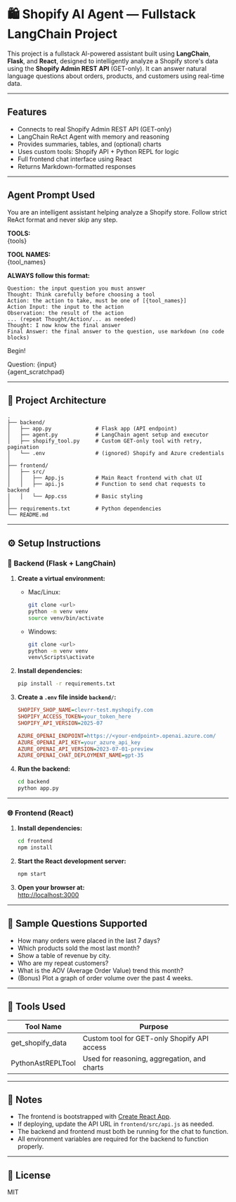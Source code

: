 # 🛍️ Shopify AI Agent — Fullstack LangChain Project

This project is a fullstack AI-powered assistant built using **LangChain**, **Flask**, and **React**, designed to intelligently analyze a Shopify store's data using the **Shopify Admin REST API** (GET-only). It can answer natural language questions about orders, products, and customers using real-time data.

---

##   Features

-   Connects to real Shopify Admin REST API (GET-only)
-   LangChain ReAct Agent with memory and reasoning
-   Provides summaries, tables, and (optional) charts
-   Uses custom tools: Shopify API + Python REPL for logic
-   Full frontend chat interface using React
-   Returns Markdown-formatted responses

---

##   Agent Prompt Used

You are an intelligent assistant helping analyze a Shopify store. Follow strict ReAct format and never skip any step.

**TOOLS:**  
{tools}

**TOOL NAMES:**  
{tool_names}

**ALWAYS follow this format:**
```
Question: the input question you must answer
Thought: Think carefully before choosing a tool
Action: the action to take, must be one of [{tool_names}]
Action Input: the input to the action
Observation: the result of the action
... (repeat Thought/Action/... as needed)
Thought: I now know the final answer
Final Answer: the final answer to the question, use markdown (no code blocks)
```
Begin!

Question: {input}  
{agent_scratchpad}

---

## 🧱 Project Architecture

```
.
├── backend/
│   ├── app.py              # Flask app (API endpoint)
│   ├── agent.py            # LangChain agent setup and executor
│   ├── shopify_tool.py     # Custom GET-only tool with retry, pagination
│   └── .env                # (ignored) Shopify and Azure credentials
│
├── frontend/
│   ├── src/
│   │   ├── App.js          # Main React frontend with chat UI
│   │   ├── api.js          # Function to send chat requests to backend
│   │   └── App.css         # Basic styling
│
├── requirements.txt        # Python dependencies
└── README.md
```

---

## ⚙️ Setup Instructions

### 🔧 Backend (Flask + LangChain)

1. **Create a virtual environment:**
   - Mac/Linux:
     ```bash
     git clone <url>
     python -m venv venv
     source venv/bin/activate
     ```
   - Windows:
     ```bash
     git clone <url>
     python -m venv venv
     venv\Scripts\activate
     ```

2. **Install dependencies:**
   ```bash
   pip install -r requirements.txt
   ```

3. **Create a `.env` file inside `backend/`:**
   ```ini
   SHOPIFY_SHOP_NAME=clevrr-test.myshopify.com
   SHOPIFY_ACCESS_TOKEN=your_token_here
   SHOPIFY_API_VERSION=2025-07

   AZURE_OPENAI_ENDPOINT=https://<your-endpoint>.openai.azure.com/
   AZURE_OPENAI_API_KEY=your_azure_api_key
   AZURE_OPENAI_API_VERSION=2023-07-01-preview
   AZURE_OPENAI_CHAT_DEPLOYMENT_NAME=gpt-35
   ```

4. **Run the backend:**
   ```bash
   cd backend
   python app.py
   ```

---

### 🌐 Frontend (React)

1. **Install dependencies:**
   ```bash
   cd frontend
   npm install
   ```

2. **Start the React development server:**
   ```bash
   npm start
   ```

3. **Open your browser at:**  
   [http://localhost:3000](http://localhost:3000)

---

## 💬 Sample Questions Supported

- How many orders were placed in the last 7 days?
- Which products sold the most last month?
- Show a table of revenue by city.
- Who are my repeat customers?
- What is the AOV (Average Order Value) trend this month?
- (Bonus) Plot a graph of order volume over the past 4 weeks.

---

## 🧪 Tools Used

| Tool Name           | Purpose                                         |
|---------------------|-------------------------------------------------|
| get_shopify_data    | Custom tool for GET-only Shopify API access     |
| PythonAstREPLTool   | Used for reasoning, aggregation, and charts     |

---

## 📝 Notes

- The frontend is bootstrapped with [Create React App](https://github.com/facebook/create-react-app).
- If deploying, update the API URL in `frontend/src/api.js` as needed.
- The backend and frontend must both be running for the chat to function.
- All environment variables are required for the backend to function properly.

---

## 📄 License

MIT